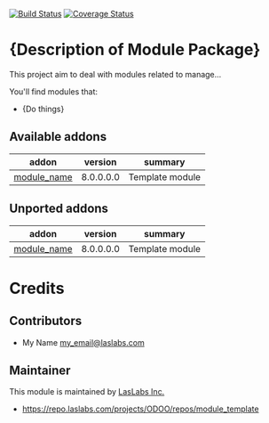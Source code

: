 [![Build Status](https://travis-ci.org/laslabs/odoo-module_template.svg?branch=8.0)](https://travis-ci.org/laslabs/odoo-module_template)
[![Coverage Status](https://coveralls.io/repos/laslabs/odoo-module_template/badge.png?branch=8.0)](https://coveralls.io/r/LasLabs/odoo-module_template?branch=8.0)

{Description of Module Package}
=============================

This project aim to deal with modules related to manage...

You'll find modules that:

 - {Do things}
 
[//]: # (addons)
Available addons
----------------
addon | version | summary
--- | --- | ---
[module_name](module_name/) | 8.0.0.0.0 | Template module


Unported addons
---------------
addon | version | summary
--- | --- | ---
[module_name](module_name/) | 8.0.0.0.0 | Template module


[//]: # (end addons)

Credits
=======

Contributors
------------

* My Name <my_email@laslabs.com>

Maintainer
----------

This module is maintained by [LasLabs Inc.](https://laslabs.com)

* https://repo.laslabs.com/projects/ODOO/repos/module_template

